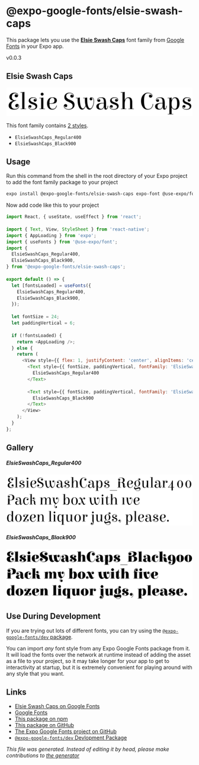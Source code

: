 # @expo-google-fonts/elsie-swash-caps

This package lets you use the [**Elsie Swash Caps**](https://fonts.google.com/specimen/Elsie+Swash+Caps) font family from [Google Fonts](https://fonts.google.com/) in your Expo app.

v0.0.3

## Elsie Swash Caps

![Elsie Swash Caps](./font-family.png)

This font family contains [2 styles](#gallery).

- `ElsieSwashCaps_Regular400`
- `ElsieSwashCaps_Black900`

## Usage

Run this command from the shell in the root directory of your Expo project to add the font family package to your project
```sh
expo install @expo-google-fonts/elsie-swash-caps expo-font @use-expo/font
```

Now add code like this to your project
```js
import React, { useState, useEffect } from 'react';

import { Text, View, StyleSheet } from 'react-native';
import { AppLoading } from 'expo';
import { useFonts } from '@use-expo/font';
import {
  ElsieSwashCaps_Regular400,
  ElsieSwashCaps_Black900,
} from '@expo-google-fonts/elsie-swash-caps';

export default () => {
  let [fontsLoaded] = useFonts({
    ElsieSwashCaps_Regular400,
    ElsieSwashCaps_Black900,
  });

  let fontSize = 24;
  let paddingVertical = 6;

  if (!fontsLoaded) {
    return <AppLoading />;
  } else {
    return (
      <View style={{ flex: 1, justifyContent: 'center', alignItems: 'center' }}>
        <Text style={{ fontSize, paddingVertical, fontFamily: 'ElsieSwashCaps_Regular400' }}>
          ElsieSwashCaps_Regular400
        </Text>

        <Text style={{ fontSize, paddingVertical, fontFamily: 'ElsieSwashCaps_Black900' }}>
          ElsieSwashCaps_Black900
        </Text>
      </View>
    );
  }
};

```

## Gallery

##### ElsieSwashCaps_Regular400
![ElsieSwashCaps_Regular400](./5073c3bee53b70fcf6b284c6882db47468b86bb95077b497007cfecf47b76bdb.ttf.png)

##### ElsieSwashCaps_Black900
![ElsieSwashCaps_Black900](./b3610e846ce9868a9ba2c54980426523ef730f265ae56366cb7fa77fd9cdce35.ttf.png)


## Use During Development

If you are trying out lots of different fonts, you can try using the [`@expo-google-fonts/dev` package](https://github.com/expo/google-fonts/tree/master/font-packages/dev#readme).

You can import *any* font style from any Expo Google Fonts package from it. It will load the fonts
over the network at runtime instead of adding the asset as a file to your project, so it may take longer
for your app to get to interactivity at startup, but it is extremely convenient
for playing around with any style that you want.

## Links

- [Elsie Swash Caps on Google Fonts](https://fonts.google.com/specimen/Elsie+Swash+Caps)
- [Google Fonts](https://fonts.google.com/)
- [This package on npm](https://www.npmjs.com/package/@expo-google-fonts/elsie-swash-caps)
- [This package on GitHub](https://github.com/expo/google-fonts/tree/master/font-packages/elsie-swash-caps)
- [The Expo Google Fonts project on GitHub](https://github.com/expo/google-fonts)
- [`@expo-google-fonts/dev` Devlopment Package](https://github.com/expo/google-fonts/tree/master/font-packages/dev)


*This file was generated. Instead of editing it by head, please make contributions to [the generator](https://github.com/expo/google-fonts/tree/master/packages/generator)*
